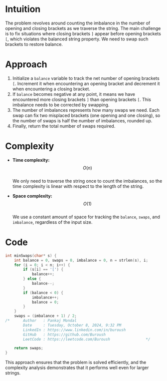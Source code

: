 # Intuition
<!-- Describe your first thoughts on how to solve this problem. -->
The problem revolves around counting the imbalance in the number of opening and closing brackets as we traverse the string. The main challenge is to fix situations where closing brackets `]` appear before opening brackets `[`, which violates the balanced string property. We need to swap such brackets to restore balance.

# Approach
<!-- Describe your approach to solving the problem. -->
1. Initialize a `balance` variable to track the net number of opening brackets `[`. Increment it when encountering an opening bracket and decrement it when encountering a closing bracket.
2. If `balance` becomes negative at any point, it means we have encountered more closing brackets `]` than opening brackets `[`. This imbalance needs to be corrected by swapping.
3. The number of imbalances represents how many swaps we need. Each swap can fix two misplaced brackets (one opening and one closing), so the number of swaps is half the number of imbalances, rounded up.
4. Finally, return the total number of swaps required.

# Complexity
- **Time complexity:**
  $$O(n)$$  
  We only need to traverse the string once to count the imbalances, so the time complexity is linear with respect to the length of the string.

- **Space complexity:**
  $$O(1)$$  
  We use a constant amount of space for tracking the `balance`, `swaps`, and `imbalance`, regardless of the input size.

# Code
```c
int minSwaps(char* s) {
    int balance = 0, swaps = 0, imbalance = 0, n = strlen(s), i;
    for (i = 0; i < n; i++) {
        if (s[i] == '[') {
            balance++;
        } else {
            balance--;
        }
        if (balance < 0) {
            imbalance++;
            balance = 0;
        }
    }
    swaps = (imbalance + 1) / 2;
/*      Author   : Pankaj Mondal
        Date     : Tuesday, October 8, 2024, 9:32 PM
        LinkedIn : https://www.linkedin.com/in/buroush
        GitHub   : https://github.com/Buroush
        LeetCode : https://leetcode.com/Buroush                */

    return swaps;
}
```

This approach ensures that the problem is solved efficiently, and the complexity analysis demonstrates that it performs well even for larger strings.
